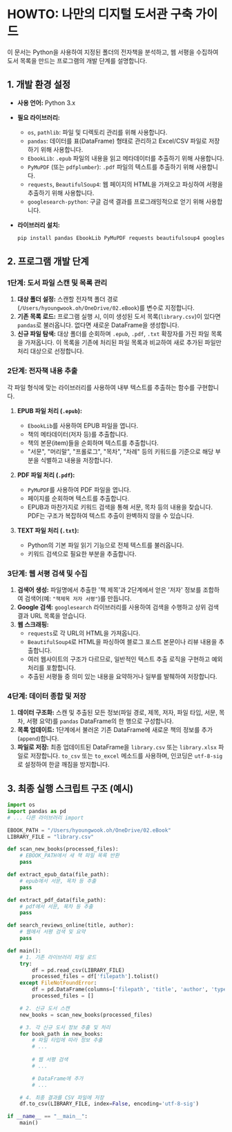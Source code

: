 # HOWTO: 나만의 디지털 도서관 구축 가이드

이 문서는 Python을 사용하여 지정된 폴더의 전자책을 분석하고, 웹 서평을 수집하여 도서 목록을 만드는 프로그램의 개발 단계를 설명합니다.

## 1. 개발 환경 설정

- **사용 언어:** Python 3.x
- **필요 라이브러리:**
    - `os`, `pathlib`: 파일 및 디렉토리 관리를 위해 사용합니다.
    - `pandas`: 데이터를 표(DataFrame) 형태로 관리하고 Excel/CSV 파일로 저장하기 위해 사용합니다.
    - `EbookLib`: `.epub` 파일의 내용을 읽고 메타데이터를 추출하기 위해 사용합니다.
    - `PyMuPDF` (또는 `pdfplumber`): `.pdf` 파일의 텍스트를 추출하기 위해 사용합니다.
    - `requests`, `BeautifulSoup4`: 웹 페이지의 HTML을 가져오고 파싱하여 서평을 추출하기 위해 사용합니다.
    - `googlesearch-python`: 구글 검색 결과를 프로그래밍적으로 얻기 위해 사용합니다.

- **라이브러리 설치:**
  ```bash
  pip install pandas EbookLib PyMuPDF requests beautifulsoup4 googlesearch-python
  ```

## 2. 프로그램 개발 단계

### 1단계: 도서 파일 스캔 및 목록 관리

1.  **대상 폴더 설정:** 스캔할 전자책 폴더 경로 (`/Users/hyoungwook.oh/OneDrive/02.eBook`)를 변수로 지정합니다.
2.  **기존 목록 로드:** 프로그램 실행 시, 이미 생성된 도서 목록(`library.csv`)이 있다면 `pandas`로 불러옵니다. 없다면 새로운 DataFrame을 생성합니다.
3.  **신규 파일 탐색:** 대상 폴더를 순회하며 `.epub`, `.pdf`, `.txt` 확장자를 가진 파일 목록을 가져옵니다. 이 목록을 기존에 처리된 파일 목록과 비교하여 새로 추가된 파일만 처리 대상으로 선정합니다.

### 2단계: 전자책 내용 추출

각 파일 형식에 맞는 라이브러리를 사용하여 내부 텍스트를 추출하는 함수를 구현합니다.

1.  **EPUB 파일 처리 (`.epub`):**
    - `EbookLib`를 사용하여 EPUB 파일을 엽니다.
    - 책의 메타데이터(저자 등)를 추출합니다.
    - 책의 본문(item)들을 순회하며 텍스트를 추출합니다.
    - "서문", "머리말", "프롤로그", "목차", "차례" 등의 키워드를 기준으로 해당 부분을 식별하고 내용을 저장합니다.

2.  **PDF 파일 처리 (`.pdf`):**
    - `PyMuPDF`를 사용하여 PDF 파일을 엽니다.
    - 페이지를 순회하며 텍스트를 추출합니다.
    - EPUB과 마찬가지로 키워드 검색을 통해 서문, 목차 등의 내용을 찾습니다. PDF는 구조가 복잡하여 텍스트 추출이 완벽하지 않을 수 있습니다.

3.  **TEXT 파일 처리 (`.txt`):**
    - Python의 기본 파일 읽기 기능으로 전체 텍스트를 불러옵니다.
    - 키워드 검색으로 필요한 부분을 추출합니다.

### 3단계: 웹 서평 검색 및 수집

1.  **검색어 생성:** 파일명에서 추출한 '책 제목'과 2단계에서 얻은 '저자' 정보를 조합하여 검색어(예: `"책제목 저자 서평"`)를 만듭니다.
2.  **Google 검색:** `googlesearch` 라이브러리를 사용하여 검색을 수행하고 상위 검색 결과 URL 목록을 얻습니다.
3.  **웹 스크래핑:**
    - `requests`로 각 URL의 HTML을 가져옵니다.
    - `BeautifulSoup4`로 HTML을 파싱하여 블로그 포스트 본문이나 리뷰 내용을 추출합니다.
    - 여러 웹사이트의 구조가 다르므로, 일반적인 텍스트 추출 로직을 구현하고 예외 처리를 포함합니다.
    - 추출된 서평들 중 의미 있는 내용을 요약하거나 일부를 발췌하여 저장합니다.

### 4단계: 데이터 종합 및 저장

1.  **데이터 구조화:** 스캔 및 추출된 모든 정보(파일 경로, 제목, 저자, 파일 타입, 서문, 목차, 서평 요약)를 `pandas` DataFrame의 한 행으로 구성합니다.
2.  **목록 업데이트:** 1단계에서 불러온 기존 DataFrame에 새로운 책의 정보를 추가(`append`)합니다.
3.  **파일로 저장:** 최종 업데이트된 DataFrame을 `library.csv` 또는 `library.xlsx` 파일로 저장합니다. `to_csv` 또는 `to_excel` 메소드를 사용하며, 인코딩은 `utf-8-sig`로 설정하여 한글 깨짐을 방지합니다.

## 3. 최종 실행 스크립트 구조 (예시)

```python
import os
import pandas as pd
# ... 다른 라이브러리 import

EBOOK_PATH = "/Users/hyoungwook.oh/OneDrive/02.eBook"
LIBRARY_FILE = "library.csv"

def scan_new_books(processed_files):
    # EBOOK_PATH에서 새 책 파일 목록 반환
    pass

def extract_epub_data(file_path):
    # epub에서 서문, 목차 등 추출
    pass

def extract_pdf_data(file_path):
    # pdf에서 서문, 목차 등 추출
    pass

def search_reviews_online(title, author):
    # 웹에서 서평 검색 및 요약
    pass

def main():
    # 1. 기존 라이브러리 파일 로드
    try:
        df = pd.read_csv(LIBRARY_FILE)
        processed_files = df['filepath'].tolist()
    except FileNotFoundError:
        df = pd.DataFrame(columns=['filepath', 'title', 'author', 'type', 'preface', 'toc', 'reviews'])
        processed_files = []

    # 2. 신규 도서 스캔
    new_books = scan_new_books(processed_files)

    # 3. 각 신규 도서 정보 추출 및 처리
    for book_path in new_books:
        # 파일 타입에 따라 정보 추출
        # ...
        
        # 웹 서평 검색
        # ...

        # DataFrame에 추가
        # ...

    # 4. 최종 결과를 CSV 파일에 저장
    df.to_csv(LIBRARY_FILE, index=False, encoding='utf-8-sig')

if __name__ == "__main__":
    main()
```
